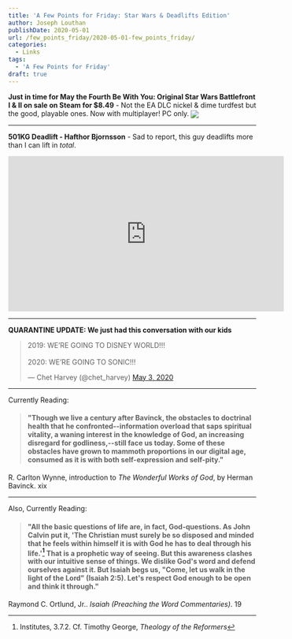 ```yaml
---
title: 'A Few Points for Friday: Star Wars & Deadlifts Edition'
author: Joseph Louthan
publishDate: 2020-05-01
url: /few_points_friday/2020-05-01-few_points_friday/
categories:
  - Links
tags:
  - 'A Few Points for Friday'
draft: true
---
```


**Just in time for May the Fourth Be With You: Original Star Wars Battlefront I & II on sale on Steam for $8.49** - Not the EA DLC nickel & dime turdfest but the good, playable ones. Now with multiplayer! PC only. 
<img align="center" src="https://theologic.us/images/large-lucasarts-battlefront.jpg">

---

**501KG Deadlift - Hafthor Bjornsson** - Sad to report, this guy deadlifts more than I can lift in *total*.

<iframe width="560" height="315" align=center src="https://www.youtube.com/embed/2kEC7X1FUIg" frameborder="0" allow="accelerometer; autoplay; encrypted-media; gyroscope; picture-in-picture" allowfullscreen></iframe>

---

**QUARANTINE UPDATE: We just had this conversation with our kids**

<blockquote class="twitter-tweet"><p lang="en" dir="ltr">2019: WE’RE GOING TO DISNEY WORLD!!!<br><br>2020: WE’RE GOING TO SONIC!!!</p>&mdash; Chet Harvey (@chet_harvey) <a href="https://twitter.com/chet_harvey/status/1257069630859993089?ref_src=twsrc%5Etfw">May 3, 2020</a></blockquote> <script async src="https://platform.twitter.com/widgets.js" charset="utf-8"></script>

---

Currently Reading: 

> #### "Though we live a century after Bavinck, the obstacles to doctrinal health that he confronted--information overload that saps spiritual vitality, a waning interest in the knowledge of God, an increasing disregard for godliness,--still face us today. Some of these obstacles have grown to mammoth proportions in our digital age, consumed as it is with both self-expression and self-pity."

R. Carlton Wynne, introduction to *The Wonderful Works of God*, by Herman Bavinck. xix

---

Also, Currently Reading:

> #### "All the basic questions of life are, in fact, God-questions. As John Calvin put it, 'The Christian must surely be so disposed and minded that he feels within himself it is with God he has to deal through his life.'[^1] That is a prophetic way of seeing. But this awareness clashes with our intuitive sense of things. We dislike God's word and defend ourselves against it. But Isaiah begs us, "Come, let us walk in the light of the Lord" (Isaiah 2:5). Let's respect God enough to be open and think it through."

Raymond C. Ortlund, Jr.. *Isaiah (Preaching the Word Commentaries)*. 19

[^1]:Institutes, 3.7.2. Cf. Timothy George, *Theology of the Reformers*

